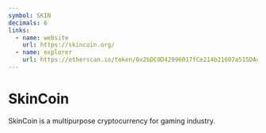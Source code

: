 ```yaml
---
symbol: SKIN
decimals: 6
links:
  - name: website
    url: https://skincoin.org/
  - name: explorer
    url: https://etherscan.io/token/0x2bDC0D42996017fCe214b21607a515DA41A9E0C5
---
```


# SkinCoin

SkinCoin is a multipurpose cryptocurrency for gaming industry.
